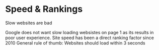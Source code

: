 # Speed & Rankings

Slow websites are bad

Google does not want slow loading websistes on page 1 as its results in poor user experience.
Site speed has been a direct ranking factor since 2010
General rule of thumb: Websites should load within 3 seconds
